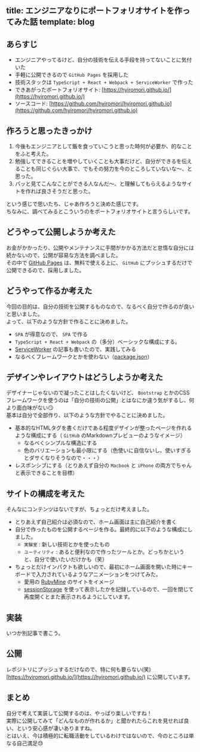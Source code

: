 title: エンジニアなりにポートフォリオサイトを作ってみた話
template: blog
---

## あらすじ

- エンジニアやってるけど、自分の技術を伝える手段を持ってないことに気付いた
- 手軽に公開できるので `GitHub Pages` を採用した
- 技術スタックは `TypeScript + React + Webpack + ServiceWorker` で作った
- できあがったポートフォリオサイト: [https://hyiromori.github.io/](https://hyiromori.github.io/)
- ソースコード: [https://github.com/hyiromori/hyiromori.github.io](https://github.com/hyiromori/hyiromori.github.io)

## 作ろうと思ったきっかけ

1. 今後もエンジニアとして飯を食っていこうと思った時何が必要か、的なことをふと考えた。
1. 勉強してできることを増やしていくことも大事だけど、自分ができるを伝えることも同じぐらい大事で、でもその努力を今のところしていないな〜、と思った。
1. パッと見てこんなことができる人なんだ〜、と理解してもらえるようなサイトを作れば良さそうだと思った。

という感じで思いたち、じゃあ作ろうと決めた感じです。  
ちなみに、調べてみるとこういうのをポートフォリオサイトと言うらしいです。  

## どうやって公開しようか考えた

お金がかかったり、公開やメンテナンスに手間がかかる方法だと怠惰な自分には続かないので、公開が容易な方法を調べました。  
その中で [GitHub Pages](https://pages.github.com/) は、無料で使える上に、 `GitHub` にプッシュするだけで公開できるので、採用しました。  

## どうやって作るか考えた

今回の目的は、自分の技術を公開するものなので、なるべく自分で作るのが良いと思いました。  
よって、以下のような方針で作ることに決めました。  

- `SPA` が得意なので、 `SPA` で作る
- `TypeScript + React + Webpack` の（多分）ベーシックな構成にする。
- [ServiceWorker](https://qiita.com/hyiromori/items/7986a725541c97da878d) の記事も書いたので、実践してみる
- なるべくフレームワークとかを使わない（[package.json](https://github.com/hyiromori/hyiromori.github.io/blob/master/package.json)）

## デザインやレイアウトはどうしようか考えた

デザイナーじゃないので凝ったことはしたくないけど、 `Bootstrap` とかのCSSフレームワークを使うのは「自分の技術の公開」とはなにか違う気がするし、何より面白味がない😏  
基本は自分で全部作り、以下のような方針でやることに決めました。  

- 基本的なHTMLタグを書くだけである程度デザインが整ったページを作れるような構成にする（ `GitHub` のMarkdownプレビューのようなイメージ）
  - なるべくシンプルな構造にする
  - 色のバリエーションも最小限にする（色使いに自信ないし、使いすぎるとダサくなりそうなので・・・）
- レスポンシブにする（とりあえず自分の `Macbook` と `iPhone` の両方でちゃんと表示できることを目標）

## サイトの構成を考えた

そんなにコンテンツはないですが、ちょっとだけ考えました。  

- とりあえず自己紹介は必須なので、ホーム画面は主に自己紹介を書く
- 自分で作ったものを公開するページを作る。最終的に以下のような構成にしました。
  - `実験室` : 新しい技術とかを使ったもの
  - `ユーティリティ` : あると便利なので作ったツールとか。どっちかというと、自分で使いたいだけかも（笑）
- ちょっとだけインパクトも欲しいので、最初にホーム画面を開いた時にキーボードで入力されているようなアニメーションをつけてみた。
  - 愛用の [RubyMine](https://www.jetbrains.com/ruby/) のサイトをイメージ
  - [sessionStorage](https://developer.mozilla.org/ja/docs/Web/API/Window/sessionStorage) を使って表示したかを記録しているので、一回を閉じて再度開くとまた表示されるようにしています。

## 実装

いつか別記事で書こう。  

## 公開

レポジトリにプッシュするだけなので、特に何も要らない(笑)  
[https://hyiromori.github.io/](https://hyiromori.github.io/) に公開しています。  

## まとめ

自分で考えて実装して公開するのは、やっぱり楽しいですね！  
実際に公開してみて「どんなものが作れるか」と聞かれたらこれを見せれば良い、という安心感が凄いありますね。  
とはいえ、今は積極的に転職活動をしているわけではないので、今のところは単なる自己満足😓  
